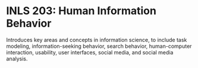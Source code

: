 # INLS 203: Human Information Behavior

Introduces key areas and concepts in information science, to include task modeling, information-seeking behavior, search behavior, human-computer interaction, usability, user interfaces, social media, and social media analysis.